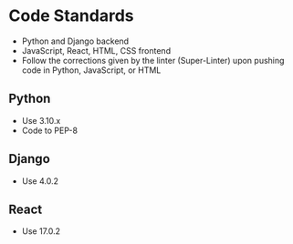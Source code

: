 # Code Standards
- Python and Django backend
- JavaScript, React, HTML, CSS frontend
- Follow the corrections given by the linter (Super-Linter) upon pushing code in Python, JavaScript, or HTML

## Python
- Use 3.10.x
- Code to PEP-8

## Django
- Use 4.0.2

## React
- Use 17.0.2
